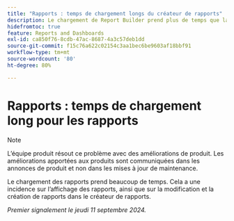 ```yaml
---
title: "Rapports : temps de chargement longs du créateur de rapports"
description: Le chargement de Report Builder prend plus de temps que la normale, parfois jusqu’à une minute.
hidefromtoc: true
feature: Reports and Dashboards
exl-id: ca850f76-8cdb-47ac-8687-4a3c57deb1dd
source-git-commit: f15c76a622c02154c3aa1bec6be9603af18bbf91
workflow-type: tm+mt
source-wordcount: '80'
ht-degree: 80%

---
```


# Rapports : temps de chargement long pour les rapports

>[!NOTE]
>L’équipe produit résout ce problème avec des améliorations de produit. Les améliorations apportées aux produits sont communiquées dans les annonces de produit et non dans les mises à jour de maintenance.

Le chargement des rapports prend beaucoup de temps. Cela a une incidence sur l’affichage des rapports, ainsi que sur la modification et la création de rapports dans le créateur de rapports.

_Premier signalement le jeudi 11 septembre 2024._
